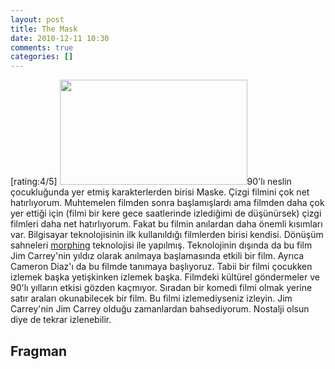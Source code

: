 ```yaml
---
layout: post
title: The Mask
date: 2010-12-11 10:30
comments: true
categories: []
---
```

[rating:4/5]
<img class="alignleft size-medium wp-image-2183" title="the mask" src="http://onurbaykal.com.tr/wp-content/uploads/2010/12/the-mask-300x168.jpg" alt="" width="300" height="168" />90'lı neslin çocukluğunda yer etmiş karakterlerden birisi Maske. Çizgi filmini çok net hatırlıyorum. Muhtemelen filmden sonra başlamışlardı ama filmden daha çok yer ettiği için (filmi bir kere gece saatlerinde izlediğimi de düşünürsek) çizgi filmleri daha net hatırlıyorum. Fakat bu filmin anılardan daha önemli kısımları var. Bilgisayar teknolojisinin ilk kullanıldığı filmlerden birisi kendisi. Dönüşüm sahneleri <a href="http://en.wikipedia.org/wiki/Morphing">morphing</a> teknolojisi ile yapılmış. Teknolojinin dışında da bu film Jim Carrey'nin yıldız olarak anılmaya başlamasında etkili bir film. Ayrıca Cameron Diaz'ı da bu filmde tanımaya başlıyoruz. Tabii bir filmi çocukken izlemek başka yetişkinken izlemek başka. Filmdeki kültürel göndermeler ve 90'lı yılların etkisi gözden kaçmıyor. Sıradan bir komedi filmi olmak yerine satır araları okunabilecek bir film. Bu filmi izlemediyseniz izleyin. Jim Carrey'nin Jim Carrey olduğu zamanlardan bahsediyorum. Nostalji olsun diye de tekrar izlenebilir.
<!--more-->
<h2>Fragman</h2>
<object classid="clsid:d27cdb6e-ae6d-11cf-96b8-444553540000" width="560" height="340" codebase="http://download.macromedia.com/pub/shockwave/cabs/flash/swflash.cab#version=6,0,40,0"><param name="allowFullScreen" value="true" /><param name="allowscriptaccess" value="always" /><param name="src" value="http://www.youtube.com/v/H0xBiclGFH4?fs=1&amp;hl=en_US&amp;rel=0" /><param name="allowfullscreen" value="true" /><embed type="application/x-shockwave-flash" width="560" height="340" src="http://www.youtube.com/v/H0xBiclGFH4?fs=1&amp;hl=en_US&amp;rel=0" allowscriptaccess="always" allowfullscreen="true"></embed></object>
